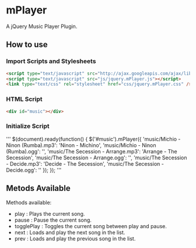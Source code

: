mPlayer
=======

A jQuery Music Player Plugin.

How to use
----------

### Import Scripts and Stylesheets
```HTML
<script type="text/javascript" src="http://ajax.googleapis.com/ajax/libs/jquery/1.10.2/jquery.min.js"></script>
<script type="text/javascript" src="js/jquery.mPlayer.js"></script>
<link type="text/css" rel="stylesheet" href="css/jquery.mPlayer.css" />
```

### HTML Script
```HTML
<div id="music"></div>
```

### Initialize Script
'''
$(document).ready(function() {
    $('#music').mPlayer({
        'music/Michio - Ninon (Rumba).mp3': 'Ninon - Michino',
        'music/Michio - Ninon (Rumba).ogg': '',
        'music/The Secession - Arrange.mp3': 'Arrange - The Secession',
        'music/The Secession - Arrange.ogg': '',
        'music/The Secession - Decide.mp3': 'Decide - The Secession',
        'music/The Secession - Decide.ogg': ''
    });
});
'''

Metods Available
----------------

Methods available:
* play : Plays the current song.
* pause : Pause the current song.
* togglePlay : Toggles the current song between play and pause.
* next : Loads and play the next song in the list.
* prev : Loads and play the previous song in the list.